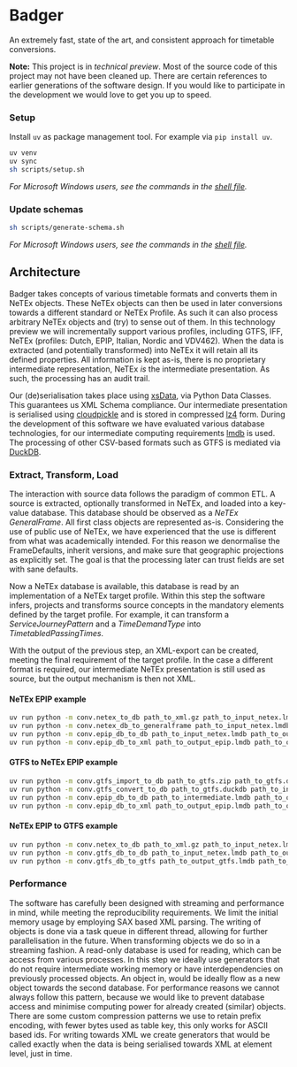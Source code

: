 # Badger

An extremely fast, state of the art, and consistent approach for timetable conversions.

__Note:__ This project is in _technical preview_.
Most of the source code of this project may not have been cleaned up.
There are certain references to earlier generations of the software design.
If you would like to participate in the development we would love to get you up to speed.

### Setup

Install `uv` as package management tool.
For example via `pip install uv`.

```sh
uv venv
uv sync
sh scripts/setup.sh
```
*For Microsoft Windows users, see the commands in the [shell file](scripts/setup.sh).*

### Update schemas
```sh
sh scripts/generate-schema.sh
```
*For Microsoft Windows users, see the commands in the [shell file](scripts/generate-schema.sh).*

## Architecture

Badger takes concepts of various timetable formats and converts them in NeTEx objects.
These NeTEx objects can then be used in later conversions towards a different standard or NeTEx Profile.
As such it can also process arbitrary NeTEx objects and (try) to sense out of them.
In this technology preview we will incrementally support various profiles, including GTFS, IFF, NeTEx (profiles: Dutch, EPIP, Italian, Nordic and VDV462).
When the data is extracted (and potentially transformed) into NeTEx it will retain all its defined properties.
All information is kept as-is, there is no proprietary intermediate representation, NeTEx *is* the intermediate presentation.
As such, the processing has an audit trail.

Our (de)serialisation takes place using [xsData](https://xsdata.readthedocs.io/en/latest/), via Python Data Classes.
This guarantees us XML Schema compliance.
Our intermediate presentation is serialised using [cloudpickle](https://github.com/cloudpipe/cloudpickle) and is stored in compressed [lz4](https://lmdb.readthedocs.io/en/release/) form.
During the development of this software we have evaluated various database technologies, for our intermediate computing requirements [lmdb](https://lmdb.readthedocs.io/en/release/) is used.
The processing of other CSV-based formats such as GTFS is mediated via  [DuckDB](https://duckdb.org/docs/stable/clients/python/overview.html).

### Extract, Transform, Load
The interaction with source data follows the paradigm of common ETL.
A source is extracted, optionally transformed in NeTEx, and loaded into a key-value database.
This database should be observed as a _NeTEx GeneralFrame_.
All first class objects are represented as-is.
Considering the use of public use of NeTEx, we have experienced that the use is different from what was academically intended.
For this reason we denormalise the FrameDefaults, inherit versions, and make sure that geographic projections as explicitly set.
The goal is that the processing later can trust fields are set with sane defaults.

Now a NeTEx database is available, this database is read by an implementation of a NeTEx target profile.
Within this step the software infers, projects and transforms source concepts in the mandatory elements defined by the target profile.
For example, it can transform a *ServiceJourneyPattern* and a *TimeDemandType* into *TimetabledPassingTimes*.

With the output of the previous step, an XML-export can be created, meeting the final requirement of the target profile.
In the case a different format is required, our intermediate NeTEx presentation is still used as source, but the output mechanism is then not XML.

#### NeTEx EPIP example
```sh
uv run python -m conv.netex_to_db path_to_xml.gz path_to_input_netex.lmdb
uv run python -m conv.netex_db_to_generalframe path_to_input_netex.lmdb path_to_intermediate_presentation.xml.gz
uv run python -m conv.epip_db_to_db path_to_input_netex.lmdb path_to_output_epip.lmdb
uv run python -m conv.epip_db_to_xml path_to_output_epip.lmdb path_to_output_epip.xml.gz
```

#### GTFS to NeTEx EPIP example
```sh
uv run python -m conv.gtfs_import_to_db path_to_gtfs.zip path_to_gtfs.duckdb
uv run python -m conv.gtfs_convert_to_db path_to_gtfs.duckdb path_to_intermediate.lmdb
uv run python -m conv.epip_db_to_db path_to_intermediate.lmdb path_to_output_epip.lmdb
uv run python -m conv.epip_db_to_xml path_to_output_epip.lmdb path_to_output_epip.xml.gz
```

#### NeTEx EPIP to GTFS example
```sh
uv run python -m conv.netex_to_db path_to_xml.gz path_to_input_netex.lmdb
uv run python -m conv.gtfs_db_to_db path_to_input_netex.lmdb path_to_output_gtfs.lmdb
uv run python -m conv.gtfs_db_to_gtfs path_to_output_gtfs.lmdb path_to_output_gtfs.zip
```


### Performance
The software has carefully been designed with streaming and performance in mind, while meeting the reproducibility requirements.
We limit the initial memory usage by employing SAX based XML parsing.
The writing of objects is done via a task queue in different thread, allowing for further parallelisation in the future.
When transforming objects we do so in a streaming fashion.
A read-only database is used for reading, which can be access from various processes.
In this step we ideally use generators that do not require intermediate working memory or have interdependencies on previously processed objects.
An object in, would be ideally flow as a new object towards the second database.
For performance reasons we cannot always follow this pattern, because we would like to prevent database access and minimise computing power for already created (similar) objects.
There are some custom compression patterns we use to retain prefix encoding, with fewer bytes used as table key, this only works for ASCII based ids.
For writing towards XML we create generators that would be called exactly when the data is being serialised towards XML at element level, just in time.